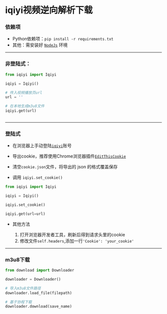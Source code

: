 # iqiyi视频逆向解析下载

### 依赖项
* Python依赖项：```pip install -r requirements.txt```
* 其他：需安装好 [`NodeJs`](https://nodejs.org/en) 环境


***
### 非登陆式：

```python
from iqiyi import Iqiyi

iqiyi = Iqiyi()

# 传入视频播放页url
url = '' 

# 在本地生成m3u8文件
iqiyi.get(url)
 
```
***
### 登陆式

* 在浏览器上手动登陆[`iqiyi`](https://www.iqiyi.com/)账号

* 导出cookie，推荐使用Chrome浏览器插件[`EditThisCookie`](https://chrome.google.com/webstore/detail/editthiscookie/fngmhnnpilhplaeedifhccceomclgfbg)

* 清空`cookie.json`文件，将导出的 json 的格式覆盖保存

* 调用 `iqiyi.set_cookie()`

```python
from iqiyi import Iqiyi

iqiyi = Iqiyi()

iqiyi.set_cookie()

iqiyi.get(url=url)

```
* 其他方法

  1. 打开浏览器开发者工具，刷新后得到请求头里的cookie
  2. 修改文件`self.headers`,添加一行`'Cookie': 'your_cookie'`
***

### m3u8下载

```python
from download import Downloader

downloader = Downloader()

# 导入m3u8文件路径
downloader.load_file(filepath)

# 基于协程下载
downloader.download(save_name)

```
